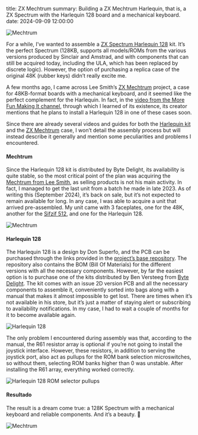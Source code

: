 title: ZX Mechtrum
summary: Building a ZX Mechtrum Harlequin, that is, a ZX Spectrum with the Harlequin 128 board and a mechanical keyboard.
date: 2024-09-09 12:00:00

![Mechtrum](/images/posts/2024-09-09_zx_mechtrum/mechtrum_logo.png)

For a while, I’ve wanted to assemble a [ZX Spectrum Harlequin 128](https://www.bytedelight.com/?product=harlequin-128k-rev-2d-black-large-diy-kit) kit. It’s the perfect Spectrum (128KB, supports all models/ROMs from the various versions produced by Sinclair and Amstrad, and with components that can still be acquired today, including the ULA, which has been replaced by discrete logic). However, the option of purchasing a replica case of the original 48K (rubber keys) didn’t really excite me.

A few months ago, I came across Lee Smith’s [ZX Mechtrum](https://leesmithsworkshop.co.uk/products/the-mechtrum-mechanical-keyboard-zx-spectrum-case) project, a case for 48KB-format boards with a mechanical keyboard, and it seemed like the perfect complement for the Harlequin. In fact, in the [video from the More Fun Making It channel](https://www.youtube.com/watch?v=Gr8KhQHaJr4), through which I learned of its existence, its creator mentions that he plans to install a Harlequin 128 in one of these cases soon.

Since there are already several videos and guides for both the [Harlequin kit](https://www.youtube.com/watch?v=s1klr5vRye0) and the [ZX Mechtrum](https://www.youtube.com/watch?v=O_FdXpOi2W4) case, I won’t detail the assembly process but will instead describe it generally and mention some peculiarities and problems I encountered.

<!-- more -->

#### Mechtrum

Since the Harlequin 128 kit is distributed by Byte Delight, its availability is quite stable, so the most critical point of the plan was acquiring the [Mechtrum from Lee Smith](https://leesmithsworkshop.co.uk/products/the-mechtrum-mechanical-keyboard-zx-spectrum-case), as selling products is not his main activity. In fact, I managed to get the last unit from a batch he made in late 2023. As of writing this (September 2024), it’s back on sale, but it’s not expected to remain available for long. In any case, I was able to acquire a unit that arrived pre-assembled. My unit came with 3 faceplates, one for the 48K, another for the [Sifzif 512](https://github.com/UzixLS/zx-sizif-512/), and one for the Harlequin 128.

![Mechtrum](/images/posts/2024-09-09_zx_mechtrum/mechtrum.jpg)

#### Harlequin 128

The Harlequin 128 is a design by Don Superfo, and the PCB can be purchased through the links provided in the [project’s base repository](https://github.com/DonSuperfo/Superfo-Harlequin-128). The repository also contains the BOM (Bill Of Materials) for the different versions with all the necessary components. However, by far the easiest option is to purchase one of the kits distributed by Ben Versteeg from [Byte Delight](https://www.bytedelight.com/). The kit comes with an issue 2D version PCB and all the necessary components to assemble it, conveniently sorted into bags along with a manual that makes it almost impossible to get lost. There are times when it’s not available in his store, but it’s just a matter of staying alert or subscribing to availability notifications. In my case, I had to wait a couple of months for it to become available again.

![Harlequin 128](/images/posts/2024-09-09_zx_mechtrum/harlequin_128.jpg)

The only problem I encountered during assembly was that, according to the manual, the R61 resistor array is optional if you’re not going to install the joystick interface. However, these resistors, in addition to serving the joystick port, also act as pullups for the ROM bank selection microswitches, so without them, selecting ROM banks higher than 0 was unstable. After installing the R61 array, everything worked correctly.

![Harlequin 128 ROM selector pullups](/images/posts/2024-09-09_zx_mechtrum/harlequin_128_pullups.png)

#### Resultado

The result is a dream come true: a 128K Spectrum with a mechanical keyboard and reliable components. And it’s a beauty. 🤩

![Mechtrum](/images/posts/2024-09-09_zx_mechtrum/resultado.jpg)